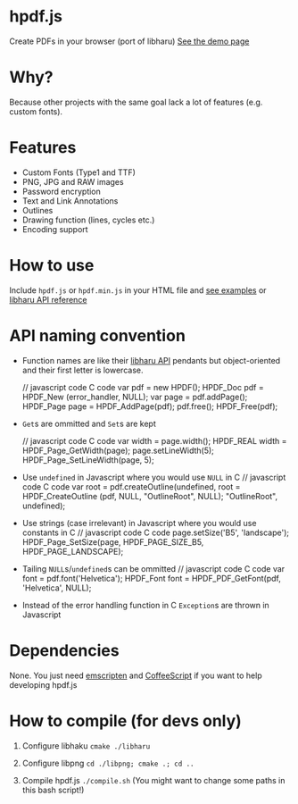 hpdf.js
=======

Create PDFs in your browser (port of libharu)
[See the demo page](http://manuels.github.com/hpdf.js/)


Why?
====

Because other projects with the same goal lack a lot of features (e.g. custom fonts).


Features
========
- Custom Fonts (Type1 and TTF)
- PNG, JPG and RAW images
- Password encryption
- Text and Link Annotations
- Outlines
- Drawing function (lines, cycles etc.)
- Encoding support


How to use
==========

Include `hpdf.js` or `hpdf.min.js` in your HTML file and [see examples](http://manuels.github.com/hpdf.js/) or [libharu API reference](https://github.com/libharu/libharu/wiki)


API naming convention
=====================

- Function names are like their [libharu API](https://github.com/libharu/libharu/wiki) pendants but object-oriented and their first letter is lowercase.

    // javascript code                     C code
    var pdf = new HPDF();                  HPDF_Doc pdf = HPDF_New (error_handler, NULL);
    var page = pdf.addPage();              HPDF_Page page = HPDF_AddPage(pdf);
    pdf.free();                            HPDF_Free(pdf);

- ``Get``s are ommitted and ``Set``s are kept

    // javascript code                     C code
    var width = page.width();              HPDF_REAL width = HPDF_Page_GetWidth(page);
    page.setLineWidth(5);                  HPDF_Page_SetLineWidth(page, 5);

- Use ``undefined`` in Javascript where you would use ``NULL`` in C
    // javascript code                           C code
    var root = pdf.createOutline(undefined,      root = HPDF_CreateOutline (pdf, NULL, "OutlineRoot", NULL);
       "OutlineRoot", undefined);

- Use strings (case irrelevant) in Javascript where you would use constants in C
    // javascript code                           C code
    page.setSize('B5', 'landscape');             HPDF_Page_SetSize(page, HPDF_PAGE_SIZE_B5, HPDF_PAGE_LANDSCAPE);

- Tailing ``NULL``s/``undefined``s can be ommitted
    // javascript code                           C code
    var font = pdf.font('Helvetica');           HPDF_Font font = HPDF_PDF_GetFont(pdf, 'Helvetica', NULL);

- Instead of the error handling function in C ``Exception``s are thrown in Javascript


Dependencies
============

None. You just need [emscripten](https://github.com/kripken/emscripten) and [CoffeeScript](http://www.coffeescript.org/) if you want to help developing hpdf.js


How to compile (for devs only)
===============================

1. Configure libhaku
``cmake ./libharu``

1. Configure libpng
``cd ./libpng; cmake .; cd ..``

2. Compile hpdf.js
``./compile.sh``
(You might want to change some paths in this bash script!)


